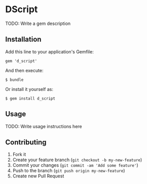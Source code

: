 # DScript

TODO: Write a gem description

## Installation

Add this line to your application's Gemfile:

    gem 'd_script'

And then execute:

    $ bundle

Or install it yourself as:

    $ gem install d_script

## Usage

TODO: Write usage instructions here

## Contributing

1. Fork it
2. Create your feature branch (`git checkout -b my-new-feature`)
3. Commit your changes (`git commit -am 'Add some feature'`)
4. Push to the branch (`git push origin my-new-feature`)
5. Create new Pull Request
